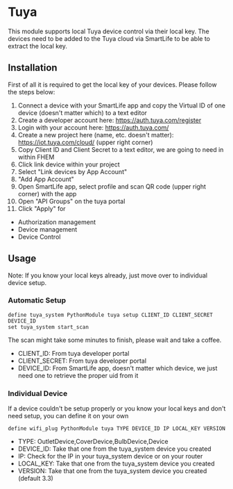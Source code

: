 
# Tuya
This module supports local Tuya device control via their local key. The devices need to be added to the Tuya cloud via SmartLife to be able to extract the local key.

## Installation
First of all it is required to get the local key of your devices. Please follow the steps below:
 1. Connect a device with your SmartLife app and copy the Virtual ID of one device (doesn't matter which) to a text editor
 2. Create a developer account here: https://auth.tuya.com/register
 3. Login with your account here: https://auth.tuya.com/
 4. Create a new project here (name, etc. doesn't matter): https://iot.tuya.com/cloud/ (upper right corner)
 5. Copy Client ID and Client Secret to a text editor, we are going to need in within FHEM
 6. Click link device within your project
 7. Select "Link devices by App Account"
 8. "Add App Account"
 9. Open SmartLife app, select profile and scan QR code (upper right corner) with the app
 10. Open "API Groups" on the tuya portal
 11. Click "Apply" for
  - Authorization management
  - Device management
  - Device Control


## Usage
Note: If you know your local keys already, just move over to individual device setup.
### Automatic Setup
```
define tuya_system PythonModule tuya setup CLIENT_ID CLIENT_SECRET DEVICE_ID
set tuya_system start_scan
```
The scan might take some minutes to finish, please wait and take a coffee.
 - CLIENT_ID: From tuya developer portal
 - CLIENT_SECRET: From tuya developer portal
 - DEVICE_ID: From SmartLife app, doesn't matter which device, we just need one to retrieve the proper uid from it

### Individual Device
If a device couldn't be setup properly or you know your local keys and don't need setup, you can define it on your own
```
define wifi_plug PythonModule tuya TYPE DEVICE_ID IP LOCAL_KEY VERSION
```
 - TYPE: OutletDevice,CoverDevice,BulbDevice,Device
 - DEVICE_ID: Take that one from the tuya_system device you created
 - IP: Check for the IP in your tuya_system device or on your router
 - LOCAL_KEY: Take that one from the tuya_system device you created
 - VERSION: Take that one from the tuya_system device you created (default 3.3)
